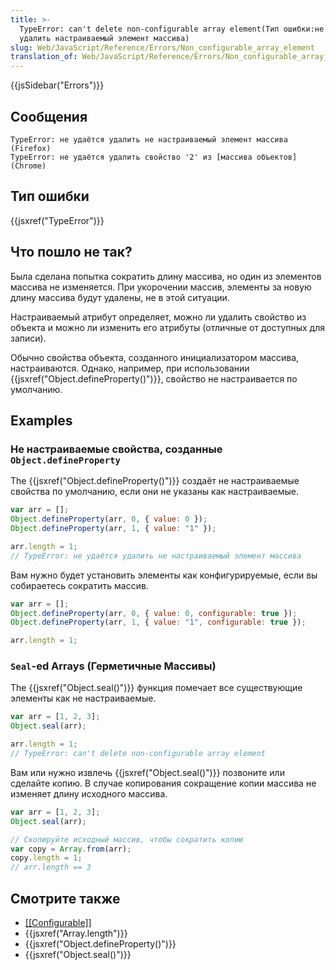 ```yaml
---
title: >-
  TypeError: can't delete non-configurable array element(Тип ошибки:не удаётся
  удалить настраиваемый элемент массива)
slug: Web/JavaScript/Reference/Errors/Non_configurable_array_element
translation_of: Web/JavaScript/Reference/Errors/Non_configurable_array_element
---
```


{{jsSidebar("Errors")}}

## Сообщения

```
TypeError: не удаётся удалить не настраиваемый элемент массива (Firefox)
TypeError: не удаётся удалить свойство '2' из [массива объектов] (Chrome)
```

## Тип ошибки

{{jsxref("TypeError")}}

## Что пошло не так?

Была сделана попытка сократить длину массива, но один из элементов массива не изменяется. При укорочении массив, элементы за новую длину массива будут удалены, не в этой ситуации.

Настраиваемый атрибут определяет, можно ли удалить свойство из объекта и можно ли изменить его атрибуты (отличные от доступных для записи).

Обычно свойства объекта, созданного инициализатором массива, настраиваются. Однако, например, при использовании {{jsxref("Object.defineProperty()")}}, свойство не настраивается по умолчанию.

## Examples

### Не настраиваемые свойства, созданные `Object.defineProperty`

The {{jsxref("Object.defineProperty()")}} создаёт не настраиваемые свойства по умолчанию, если они не указаны как настраиваемые.

```js example-bad
var arr = [];
Object.defineProperty(arr, 0, { value: 0 });
Object.defineProperty(arr, 1, { value: "1" });

arr.length = 1;
// TypeError: не удаётся удалить не настраиваемый элемент массива
```

Вам нужно будет установить элементы как конфигурируемые, если вы собираетесь сократить массив.

```js example-good
var arr = [];
Object.defineProperty(arr, 0, { value: 0, configurable: true });
Object.defineProperty(arr, 1, { value: "1", configurable: true });

arr.length = 1;
```

### `Seal`-ed Arrays (Герметичные Массивы)

The {{jsxref("Object.seal()")}} функция помечает все существующие элементы как не настраиваемые.

```js example-bad
var arr = [1, 2, 3];
Object.seal(arr);

arr.length = 1;
// TypeError: can't delete non-configurable array element
```

Вам или нужно извлечь {{jsxref("Object.seal()")}} позвоните или сделайте копию. В случае копирования сокращение копии массива не изменяет длину исходного массива.

```js example-good
var arr = [1, 2, 3];
Object.seal(arr);

// Скопируйте исходный массив, чтобы сократить копию
var copy = Array.from(arr);
copy.length = 1;
// arr.length == 3
```

## Смотрите также

- [\[\[Configurable\]\]](/ru/docs/Web/JavaScript/Data_structures#Properties)
- {{jsxref("Array.length")}}
- {{jsxref("Object.defineProperty()")}}
- {{jsxref("Object.seal()")}}
